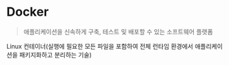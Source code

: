 # Docker

> 애플리케이션을 신속하게 구축, 테스트 및 배포할 수 있는 소프트웨어 플랫폼

Linux 컨테이너(실행에 필요한 모든 파일을 포함하여 전체 런타임 환경에서 애플리케이션을 패키지화하고 분리하는 기술)

